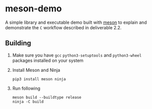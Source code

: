 # meson-demo

A simple library and executable demo built with [meson](https://mesonbuild.com/)
to explain and demonstrate the `C` workflow described in deliverable 2.2.

## Building

1. Make sure you have `gcc` `python3-setuptools` and `python3-wheel`
packages installed on your system

2. Install Meson and Ninja

   ```console
   pip3 install meson ninja
   ```

3. Run following

   ```console
   meson build --buildtype release
   ninja -C build
   ```
